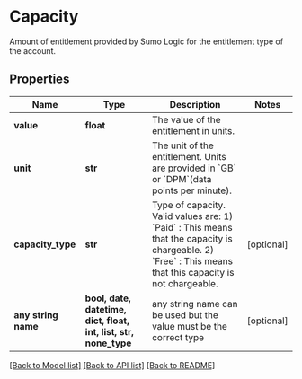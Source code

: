 # Capacity

Amount of entitlement provided by Sumo Logic for the entitlement type of the account.

## Properties
Name | Type | Description | Notes
------------ | ------------- | ------------- | -------------
**value** | **float** | The value of the entitlement in units. | 
**unit** | **str** | The unit of the entitlement. Units are provided in &#x60;GB&#x60; or &#x60;DPM&#x60;(data points per minute). | 
**capacity_type** | **str** | Type of capacity. Valid values are: 1) &#x60;Paid&#x60; : This means that the capacity is chargeable. 2) &#x60;Free&#x60; : This means that this capacity is not chargeable. | [optional] 
**any string name** | **bool, date, datetime, dict, float, int, list, str, none_type** | any string name can be used but the value must be the correct type | [optional]

[[Back to Model list]](../README.md#documentation-for-models) [[Back to API list]](../README.md#documentation-for-api-endpoints) [[Back to README]](../README.md)


